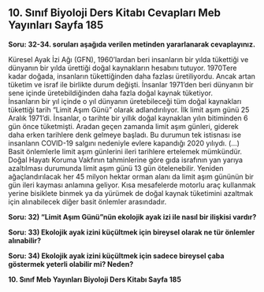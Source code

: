 ## 10. Sınıf Biyoloji Ders Kitabı Cevapları Meb Yayınları Sayfa 185

**Soru: 32-34. soruları aşağıda verilen metinden yararlanarak cevaplayınız.**

Küresel Ayak İzi Ağı (GFN), 1960’lardan beri insanların bir yılda tükettiği ve dünyanın bir yılda ürettiği doğal kaynakların hesabını tutuyor. 1970Tere kadar doğada, insanların tükettiğinden daha fazlası üretiliyordu. Ancak artan tüketim ve israf ile birlikte durum değişti. İnsanlar 1971’den beri dünyanın bir sene içinde üretebildiğinden daha fazla doğal kaynak tüketiyor.  
 İnsanların bir yıl içinde o yıl dünyanın üretebileceği tüm doğal kaynakları tükettiği tarih “Limit Aşım Günü” olarak adlandırılıyor. İlk limit aşım günü 25 Aralık 1971’di. İnsanlar, o tarihte bir yıllık doğal kaynaklan yılın bitiminden 6 gün önce tüketmişti. Aradan geçen zamanda limit aşım günleri, giderek daha erken tarihlere denk gelmeye başladı. Bu durumun tek istisnası ise insanlann COVID-19 salgını nedeniyle evlere kapandığı 2020 yılıydı. (…)  
 Basit önlemlerle limit aşım günlerini ileri tarihlere ertelemek mümkündür. Doğal Hayatı Koruma Vakfının tahminlerine göre gıda israfının yan yarıya azaltılması durumunda limit aşım günü 13 gün ötelenebilir. Yeniden ağaçlandırılacak her 45 milyon hektar orman alanı da limit aşım gününün bir gün ileri kayması anlamına geliyor. Kısa mesafelerde motorlu araç kullanmak yerine bisiklete binmek ya da yürümek de doğal kaynak tüketimini azaltmak için alınabilecek diğer basit önlemler arasındadır.

**Soru: 32) “Limit Aşım Günü”nün ekolojik ayak izi ile nasıl bir ilişkisi vardır?**

**Soru: 33) Ekolojik ayak izini küçültmek için bireysel olarak ne tür önlemler alınabilir?**

**Soru: 34) Ekolojik ayak izini küçültmek için sadece bireysel çaba göstermek yeterli olabilir mi? Neden?**

**10. Sınıf Meb Yayınları Biyoloji Ders Kitabı Sayfa 185**
